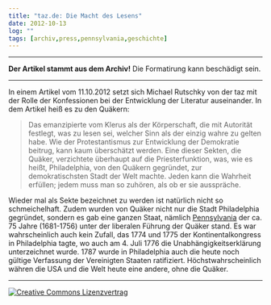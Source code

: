 ```yaml
---
title: "taz.de: Die Macht des Lesens"
date: 2012-10-13
log: ""
tags: [archiv,press,pennsylvania,geschichte]
---
```

<hr><b>Der Artikel stammt aus dem Archiv!</b> Die Formatirung kann beschädigt sein.<hr>
<p>In einem <a htef="http://www.taz.de/Zur-Buchmesse-in-Frankfurt/!103194/">Artikel vom 11.10.2012</a> setzt sich Michael Rutschky von der taz mit der Rolle der Konfessionen bei der Entwicklung der Literatur auseinander. In dem Artikel heiß es zu den Quäkern:</p>
<blockquote>
Das emanzipierte vom Klerus als der Körperschaft, die mit Autorität festlegt, was zu lesen sei, welcher Sinn als der einzig wahre zu gelten habe. Wie der Protestantismus zur Entwicklung der Demokratie beitrug, kann kaum überschätzt werden. Eine dieser Sekten, die Quäker, verzichtete überhaupt auf die Priesterfunktion, was, wie es heißt, Philadelphia, von den Quäkern gegründet, zur demokratischsten Stadt der Welt machte. Jeden kann die Wahrheit erfüllen; jedem muss man so zuhören, als ob er sie ausspräche. 
</blockquote>
<p>Wieder mal als Sekte bezeichnet zu werden ist natürlich nicht so schmeichelhaft. Zudem wurden von Quäker nicht nur die Stadt Philadelphia gegründet, sondern es gab eine ganzen Staat, nämlich <a href="http://de.wikipedia.org/wiki/Geschichte_des_Qu%C3%A4kertums#Vereinigte_Staaten">Pennsylvania</a> der ca. 75 Jahre (1681-1756) unter der liberalen Führung der Quäker stand. Es war wahrscheinlich auch kein Zufall, das 1774 und 1775 der Kontinentalkongress in Philadelphia tagte, wo auch am 4. Juli 1776 die Unabhängigkeitserklärung unterzeichnet wurde. 1787 wurde in Philadelphia auch die heute noch gültige Verfassung der Vereinigten Staaten ratifiziert. Höchstwahrscheinlich währen die USA und die Welt heute eine andere, ohne die Quäker.</p>
 
<hr>
<a rel="license" href="http://creativecommons.org/licenses/by-sa/3.0/"><img alt="Creative Commons Lizenzvertrag" style="border-width:0" src="http://i.creativecommons.org/l/by-sa/3.0/88x31.png" /></a>
